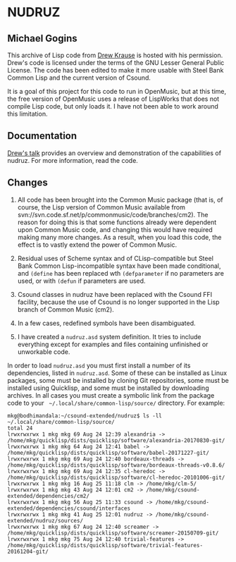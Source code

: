 # NUDRUZ
## Michael Gogins

This archive of Lisp code from [Drew Krause](http://www.drew-krause.com/) is 
hosted with his permission. Drew's code is licensed under the terms of the GNU 
Lesser General Public License. The code has been edited to make it more 
usable with Steel Bank Common Lisp and the current version of Csound. 

It is a goal of this project for this code to run in OpenMusic, but at this 
time, the free version of OpenMusic uses a release of LispWorks that does not 
compile Lisp code, but only loads it. I have not been able to work around this 
limitation.

## Documentation

[Drew's talk](http://files.meetup.com/1748515/Drew%20Krause%20slides.pdf) 
provides an overview and demonstration of the capabilities of nudruz. For more 
information, read the code.

## Changes

1.  All code has been brought into the Common Music package (that is, of 
course, the Lisp version of Common Music available from 
svn://svn.code.sf.net/p/commonmusic/code/branches/cm2). The reason for doing 
this is that some functions already were dependent upon Common Music code, and 
changing this would have required making many more changes. As a result, 
when you load this code, the effect is to vastly extend the power of Common 
Music.

2. Residual uses of Scheme syntax and of CLisp-compatible but Steel Bank 
Common Lisp-incompatible syntax have been made conditional, and `(define` 
has been replaced wth `(defparameter` if no parameters are used, or with 
`(defun` if parameters are used.

3. Csound classes in nudruz have been replaced with the Csound FFI facility, 
because the use of Csound is no longer supported in the Lisp branch of Common 
Music (cm2).

4. In a few cases, redefined symbols have been disambiguated.

5. I have created a `nudruz.asd` system definition. It tries to include 
everything except for examples and files containing unfinished or unworkable 
code. 

In order to load `nudruz.asd` you must first install a number of its 
dependencies, listed in `nudruz.asd`. Some of these can be installed as Linux 
packages, some must be installed by cloning Git repositories, some must be 
installed using Quicklisp, and some must be installed by downloading archives. 
In all cases you must create a symbolic link from the package code to your 
` ~/.local/share/common-lisp/source/` directory. For example:

```
mkg@bodhimandala:~/csound-extended/nudruz$ ls -ll ~/.local/share/common-lisp/source/
total 24
lrwxrwxrwx 1 mkg mkg 69 Aug 24 12:39 alexandria -> /home/mkg/quicklisp/dists/quicklisp/software/alexandria-20170830-git/
lrwxrwxrwx 1 mkg mkg 64 Aug 24 12:41 babel -> /home/mkg/quicklisp/dists/quicklisp/software/babel-20171227-git/
lrwxrwxrwx 1 mkg mkg 69 Aug 24 12:40 bordeaux-threads -> /home/mkg/quicklisp/dists/quicklisp/software/bordeaux-threads-v0.8.6/
lrwxrwxrwx 1 mkg mkg 69 Aug 24 12:35 cl-heredoc -> /home/mkg/quicklisp/dists/quicklisp/software/cl-heredoc-20101006-git/
lrwxrwxrwx 1 mkg mkg 16 Aug 25 11:18 clm -> /home/mkg/clm-5/
lrwxrwxrwx 1 mkg mkg 43 Aug 24 12:01 cm2 -> /home/mkg/csound-extended/dependencies/cm2/
lrwxrwxrwx 1 mkg mkg 56 Aug 25 11:33 csound -> /home/mkg/csound-extended/dependencies/csound/interfaces
lrwxrwxrwx 1 mkg mkg 41 Aug 25 12:01 nudruz -> /home/mkg/csound-extended/nudruz/sources/
lrwxrwxrwx 1 mkg mkg 67 Aug 24 12:40 screamer -> /home/mkg/quicklisp/dists/quicklisp/software/screamer-20150709-git/
lrwxrwxrwx 1 mkg mkg 75 Aug 24 12:40 trivial-features -> /home/mkg/quicklisp/dists/quicklisp/software/trivial-features-20161204-git/
```

